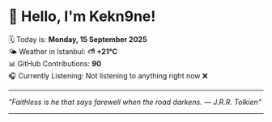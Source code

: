 # 👋 Hello, I'm Kekn9ne!

🗓️ Today is: **Monday, 15 September 2025**  
🌤️ Weather in Istanbul: **⛅️  +21°C**  
📊 GitHub Contributions: **90**  
🎧 Currently Listening: Not listening to anything right now ❌

---

_"Faithless is he that says farewell when the road darkens. — *J.R.R. Tolkien*"_

---
